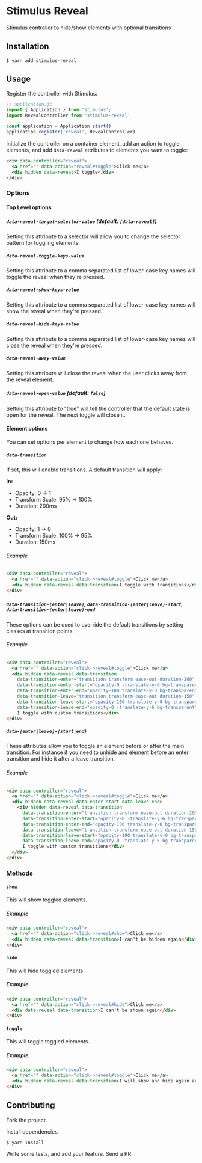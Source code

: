 # Stimulus Reveal

Stimulus controller to hide/show elements with optional transitions

## Installation

```shell
$ yarn add stimulus-reveal
```

## Usage

Register the controller with Stimulus:

```javascript
// application.js
import { Application } from 'stimulus';
import RevealController from 'stimulus-reveal'

const application = Application.start()
application.register('reveal', RevealController)
```

Initialize the controller on a container element, add an action to toggle elements, and add `data-reveal` attributes to elements you want to toggle:

```html
<div data-controller="reveal">
  <a href="" data-action="reveal#toggle">Click me</a>
  <div hidden data-reveal>I toggle</div>
</div>
```


### Options

#### Top Level options

##### `data-reveal-target-selector-value` (default: `[data-reveal]`)
Setting this attribute to a selector will allow you to change the selector pattern for toggling elements.

##### `data-reveal-toggle-keys-value`
Setting this attribute to a comma separated list of lower-case key names will toggle the reveal when they're pressed.

##### `data-reveal-show-keys-value`
Setting this attribute to a comma separated list of lower-case key names will show the reveal when they're pressed.

##### `data-reveal-hide-keys-value`
Setting this attribute to a comma separated list of lower-case key names will close the reveal when they're pressed.

##### `data-reveal-away-value`
Setting this attribute will close the reveal when the user clicks away from the reveal element.

##### `data-reveal-open-value` (default: `false`)
Setting this attribute to "true" will tell the controller that the default state is open for the reveal. The next toggle will close it.

#### Element options

You can set options per element to change how each one behaves.

##### `data-transition`
If set, this will enable transitions. A default transition will apply:

**In:**
- Opacity: 0 -> 1
- Transform Scale: 95% -> 100%
- Duration: 200ms

**Out:**
- Opacity: 1 -> 0
- Transform Scale: 100% -> 95%
- Duration: 150ms

###### Example

```html
<div data-controller="reveal">
  <a href="" data-action="click->reveal#toggle">Click me</a>
  <div hidden data-reveal data-transition>I toggle with transitions</div>
</div>
```

##### `data-transition-(enter|leave)`, `data-transition-(enter|leave)-start`, `data-transition-(enter|leave)-end`
These options can be used to override the default transitions by setting classes at transition points.

###### Example

```html
<div data-controller="reveal">
  <a href="" data-action="click->reveal#toggle">Click me</a>
  <div hidden data-reveal data-transition
    data-transition-enter="transition transform ease-out duration-200"
    data-transition-enter-start="opacity-0 -translate-y-6 bg-transparent"
    data-transition-enter-end="opacity-100 translate-y-0 bg-transparent"
    data-transition-leave="transition transform ease-out duration-150"
    data-transition-leave-start="opacity-100 translate-y-0 bg-transparent"
    data-transition-leave-end="opacity-0 -translate-y-6 bg-transparent">
    I toggle with custom transitions</div>
</div>
```

##### `data-(enter|leave)-(start|end)`
These attributes allow you to toggle an element before or after the main transition. For instance if you need to unhide
and element before an enter transition and hide it after a leave transition.

###### Example

```html
<div data-controller="reveal">
  <a href="" data-action="click->reveal#toggle">Click me</a>
  <div hidden data-reveal data-enter-start data-leave-end>
    <div hidden data-reveal data-transition
      data-transition-enter="transition transform ease-out duration-200"
      data-transition-enter-start="opacity-0 -translate-y-6 bg-transparent"
      data-transition-enter-end="opacity-100 translate-y-0 bg-transparent"
      data-transition-leave="transition transform ease-out duration-150"
      data-transition-leave-start="opacity-100 translate-y-0 bg-transparent"
      data-transition-leave-end="opacity-0 -translate-y-6 bg-transparent">
      I toggle with custom transitions</div>
  </div>
</div>
```

### Methods

#### `show`

This will show toggled elements.

##### Example

```html
<div data-controller="reveal">
  <a href="" data-action="click->reveal#show">Click me</a>
  <div hidden data-reveal data-transition>I can't be hidden again</div>
</div>
```

#### `hide`

This will hide toggled elements.

##### Example

```html
<div data-controller="reveal">
  <a href="" data-action="click->reveal#hide">Click me</a>
  <div data-reveal data-transition>I can't be shown again</div>
</div>
```

#### `toggle`

This will toggle toggled elements.

##### Example

```html
<div data-controller="reveal">
  <a href="" data-action="click->reveal#toggle">Click me</a>
  <div hidden data-reveal data-transition>I will show and hide again and again and again</div>
</div>
```

## Contributing

Fork the project.

Install dependencies
```shell
$ yarn install
```

Write some tests, and add your feature. Send a PR.
